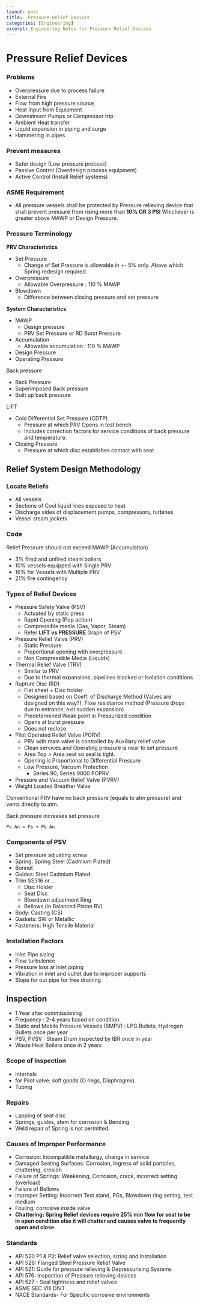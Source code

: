 ```yaml
---
layout: post
title:  Pressure Relief Devices
categories: [Engineering]
excerpt: Engineering Notes for Pressure Relief Devices
---
```


# Pressure Relief Devices

### Problems

- Overpressure due to process failure
- External Fire
- Flow from high pressure source
- Heat Input from Equipment
- Downstream Pumps or Compressor trip
- Ambient Heat transfer
- Liquid expansion in piping and surge
- Hammering in pipes

### Prevent measures

- Safer design (Low pressure process)
- Passive Control (Overdesign process equipment)
- Active Control (Install Relief systems)

### ASME Requirement

- All pressure vessels shall be protected by Pressure relieving device that shall prevent pressure from rising more than **10% OR 3 PSI** Whichever is greater above MAWP or Design Pressure.

### Pressure Terminology

**PRV Characteristics**

- Set Pressure
    - Change of Set Pressure is allowable in +- 5% only. Above which Spring redesign required.
- Overpressure
    - Allowable Overpressure : 110 % MAWP
- Blowdown
    - Difference between closing pressure and set pressure

**System Characteristics**

- MAWP
    - Design pressure
    - PRV Set Pressure or RD Burst Pressure
- Accumulation
    - Allowable accumulation : 110 % MAWP
- Design Pressure
- Operating Pressure

Back pressure

- Back Pressure
- Superimposed Back pressure
- Built up back pressure

LIFT

- Cold Differential Set Pressure (CDTP)
    - Pressure at which PRV Opens in test bench
    - Includes correction factors for service conditions of back pressure and temperature.
- Closing Pressure
    - Pressure at which disc establishes contact with seat

## Relief System Design Methodology

### Locate Reliefs

- All vessels
- Sections of Cool liquid lines exposed to heat
- Discharge sides of displacement pumps, compressors, turbines
- Vessel steam jackets

### Code

Relief Pressure should not exceed MAWP (Accumulation) 

- 3% fired and unfired steam boilers
- 10% vessels equipped with Single PRV
- 16% for Vessels with Multiple PRV
- 21% fire contingency

### Types of Relief Devices

- Pressure Safety Valve (PSV)
    - Actuated by static press
    - Rapid Opening (Pop action)
    - Compressible media (Gas, Vapor, Steam)
    - Refer **LIFT vs PRESSURE** Graph of PSV
- Pressure Relief Valve (PRV)
    - Static Pressure
    - Proportional opening with overpressure
    - Non Compressible Media (Liquids)
- Thermal Relief Valve (TRV)
    - Similar to PRV
    - Due to thermal expansions, pipelines blocked or isolation conditions
- Rupture Disc (RD)
    - Flat sheet + Disc holder
    - Designed based on Coeff. of Discharge Method (Valves are designed on this way?), Flow resistance method (Pressure drops due to entrance, exit sudden expansion)
    - Predetermined Weak point in Pressurized condition
    - Opens at burst pressure
    - Does not reclose
- Pilot Operated Relief Valve (PORV)
    - PRV with main valve is controlled by Auxiliary relief valve
    - Clean services and Operating pressure is near to set pressure
    - Area Top > Area seat so seal is tight.
    - Opening is Proportional to Differential Pressure
    - Low Pressure, Vacuum Protection
        - Series 90, Series 9000 POPRV
- Pressure and Vacuum Relief Valve (PVRV)
- Weight Loaded Breather Valve

Conventional PRV have no back pressure (equals to atm pressure) and vents directly to atm.

Back pressure increases set pressure

`Pv An = Fs + Pb An`

### Components of PSV

- Set pressure adjusting screw
- Spring: Spring Steel (Cadmium Plated)
- Bonnet
- Guides: Steel Cadmium Plated
- Trim SS316 or …
    - Disc Holder
    - Seat Disc
    - Blowdown adjustment Ring
    - Bellows (in Balanced Piston RV)
- Body: Casting (CS)
- Gaskets: SW or Metallic
- Fasteners: High Tensile Material

### Installation Factors

- Inlet Pipe sizing
- Flow turbulence
- Pressure loss at inlet piping
- Vibration in inlet and outlet due to improper supports
- Slope for out pipe for free draining

## Inspection

- 1 Year after commissioning
- Frequency : 2-4 years based on condition
- Static and Mobile Pressure Vessels (SMPV) : LPG Bullets, Hydrogen Bullets once per year
- PSV, PVSV : Steam Drum inspected by IBR once in year
- Waste Heat Boilers once in 2 years

### Scope of Inspection

- Internals
- for Pilot valve: soft goods (O rings, Diaphragms)
- Tubing

### Repairs

- Lapping of seat disc
- Springs, guides, stem for corrosion & Bending
- Weld repair of Spring is not permitted.

### Causes of Improper Performance

- Corrosion: Incompatible metallurgy, change in service
- Damaged Seating Surfaces: Corrosion, Ingress of solid particles, chattering, erosion
- Failure of Springs: Weakening, Corrosion, crack, incorrect setting (overload)
- Failure of Bellows
- Improper Setting: Incorrect Test stand, PGs, Blowdown ring setting, test medium
- Fouling: corrosive inside valve
- **Chattering: Spring Relief devices require 25% min flow for seat to be in open condition else it will chatter and causes valve to frequently open and close.**

### Standards

- API 520 P1 & P2: Relief valve selection, sizing and Installation
- API 526: Flanged Steel Pressure Relief Valve
- API 521: Guide for pressure relieving & Depressurising Systems
- API 576: Inspection of Pressure relieving devices
- API 527 - Seal tightness and relief valves
- ASME SEC VIII DIV.1
- NACE Standards- For Specific corrosive environments
